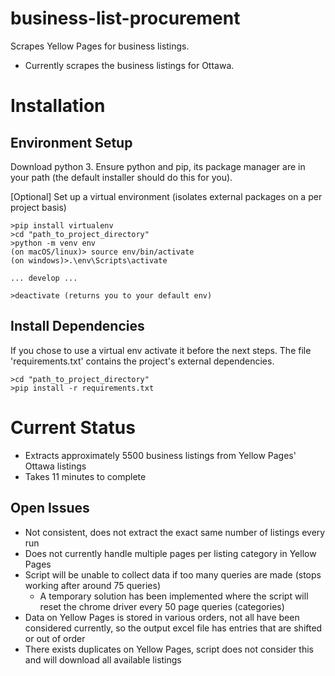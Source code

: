 # business-list-procurement
Scrapes Yellow Pages for business listings.

- Currently scrapes the business listings for Ottawa.

# Installation

## Environment Setup

Download python 3. Ensure python and pip, its package manager are in your path (the default installer should do this for you).

[Optional] Set up a virtual environment (isolates external packages on a per project basis)
```
>pip install virtualenv
>cd "path_to_project_directory"
>python -m venv env
(on macOS/linux)> source env/bin/activate
(on windows)>.\env\Scripts\activate

... develop ...

>deactivate (returns you to your default env)
```
## Install Dependencies

If you chose to use a virtual env activate it before the next steps. The file 'requirements.txt' contains the project's external dependencies.
```
>cd "path_to_project_directory"
>pip install -r requirements.txt
```
# Current Status

- Extracts approximately 5500 business listings from Yellow Pages' Ottawa listings
- Takes 11 minutes to complete

## Open Issues

- Not consistent, does not extract the exact same number of listings every run
- Does not currently handle multiple pages per listing category in Yellow Pages
- Script will be unable to collect data if too many queries are made (stops working after around 75 queries)
    - A temporary solution has been implemented where the script will reset the chrome driver every 50 page queries (categories)
- Data on Yellow Pages is stored in various orders, not all have been considered currently, so the output excel file has entries that are shifted or out of order
- There exists duplicates on Yellow Pages, script does not consider this and will download all available listings